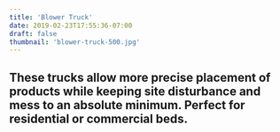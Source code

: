```yaml
---
title: 'Blower Truck'
date: 2019-02-23T17:55:36-07:00
draft: false
thumbnail: 'blower-truck-500.jpg'
---
```

These trucks allow more precise placement of products while keeping site disturbance and mess to an absolute minimum. Perfect for residential or commercial beds.
---
